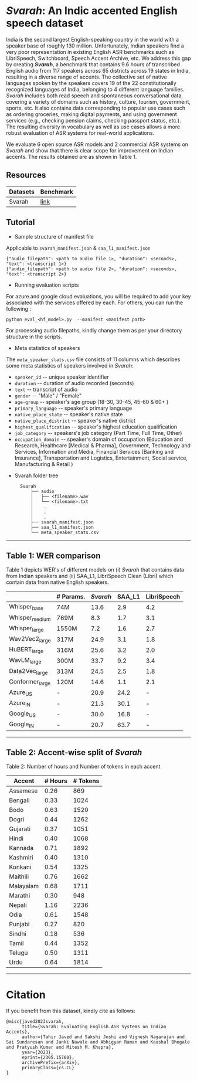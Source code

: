 # *Svarah*: An Indic accented English speech dataset

India is the second largest English-speaking country in the world with a speaker base of roughly 130 million. 
Unfortunately, Indian speakers find a very poor representation in existing English ASR benchmarks such as LibriSpeech, Switchboard, Speech Accent Archive, etc. 
We address this gap by creating ***Svarah***, a benchmark that contains 9.6 hours of transcribed English audio from 117 speakers across 65 districts across 19 states in India, resulting in a diverse range of accents. The collective set of native languages spoken by the speakers covers 19 of the 22 constitutionally recognized languages of India, belonging to 4 different language families.
*Svarah*  includes both read speech and spontaneous conversational data, covering a variety of domains such as history, culture, tourism, government, sports, etc. It also contains data corresponding to popular use cases such as ordering groceries, making digital payments, and using government services (e.g., checking pension claims, checking passport status, etc.). The resulting diversity in vocabulary as well as use cases allows a more robust evaluation of ASR systems for real-world applications. 

We evaluate 6 open source ASR models and 2 commercial ASR systems on *Svarah* and show that there is clear scope for improvement on Indian accents. The results obtained are as shown in Table 1. 

## Resources
 

|Datasets | Benchmark |
| - | - |
| Svarah | [link](https://indic-asr-public.objectstore.e2enetworks.net/svarah.tar) |

## Tutorial

  - Sample structure of manifest file 

  Applicable to `svarah_manifest.json` & `saa_l1_manifest.json`

```
{"audio_filepath": <path to audio file 1>, "duration": <seconds>, "text": <transcript 1>}
{"audio_filepath": <path to audio file 2>, "duration": <seconds>, "text": <transcript 2>}

```
 - Running evaluation scripts

For azure and google cloud evaluations, you will be required to add your key associated with the services offered by each. For others, you can run the following : 

 ```
 python eval_<hf_model>.py  --manifest <manifest path>
 ```
For processing audio filepaths, kindly change them as per your directory structure in the scripts.


  - Meta statistics of speakers
   
   The `meta_speaker_stats.csv` file consists of 11 columns which describes some meta statistics of speakers involved in *Svarah*: 

* `speaker_id` -- unique speaker identifier
* `duration` -- duration of audio recorded (seconds)
* `text` -- transcript of audio
* `gender` -- "Male" / "Female"
* `age-group` -- speaker's age group (18-30, 30-45, 45-60 & 60+ )
* `primary_language` -- speaker's primary language 
* `native_place_state` -- speaker's native state 
* `native_place_district` -- speaker's native district
* `highest_qualification` -- speaker's highest education qualification
* `job_category` -- speakers's job category (Part Time, Full Time, Other)
* `occupation_domain` -- speaker's domain of occupation (Education and Research, Healthcare [Medical & Pharma], Government, Technology and Services, Information and Media, Financial Services [Banking and Insurance], Transportation and Logistics, Entertainment, Social service, Manufacturing & Retail  )
    

 - Svarah folder tree

    ```
      Svarah
          ├── audio
          │   ├── <filename>.wav
          │   └── <filename>.txt     
          │    .
          │    .
          │    .
          ├── svarah_manifest.json
          ├── saa_l1_manifest.json
          └── meta_speaker_stats.csv    
    ```


***

## Table 1: WER comparison

Table 1 depicts WER's of different models on (i) *Svarah* that contains data from Indian speakers and (ii) SAA\_L1, LibriSpeech Clean (Libri) which contain data from native English speakers.

|                                                                                               | \# Params.                                                                                | *Svarah* | SAA\_L1 | LibriSpeech |
|-----------------------------------------------------------------------------------------------|-------------------------------------------------------------------------------------------|--------|---------|-------|
| Whisper<sub>base</sub>                                                                               | 74M                                                                                       | 13.6   | 2.9     | 4.2   |
| Whisper<sub>medium</sub>                                                                            | 769M                                                                                      | 8.3    | 1.7     | 3.1   |
| Whisper<sub>large</sub>                                                                             | 1550M                                                                                     | 7.2    | 1.6     | 2.7   |
| Wav2Vec2<sub>large</sub>                                                                            | 317M                                                                                      | 24.9   | 3.1     | 1.8   |
| HuBERT<sub>large</sub>                                                                              | 316M                                                                                      | 25.6   | 3.2     | 2.0   |
| WavLM<sub>large</sub>                                                                               | 300M                                                                                      | 33.7   | 9.2     | 3.4   |
| Data2Vec<sub>large</sub>                                                                            | 313M                                                                                      | 24.5   | 2.5     | 1.8   |
| Conformer<sub>large</sub>                                                                           | 120M                                                                                      | 14.6   | 1.1     | 2.1   |
| Azure<sub>US</sub>                                                                                  | -                                                                                         | 20.9   | 24.2    | -     |
| Azure<sub>IN</sub>                                                                                  | -                                                                                         | 21.3   | 30.1    | -     |
| Google<sub>US</sub>                                                                                 | -                                                                                         | 30.0   | 16.8    | -     |
| Google<sub>IN</sub>                                                                                 | -                                                                                         | 20.7   | 63.7    | -     |

***
## Table 2: Accent-wise split of *Svarah*

Table 2: Number of hours and Number of tokens in each accent

| Accent | # Hours |# Tokens |
|---------------|-------------------|--------------------|
| Assamese      | 0.26              | 869                |
| Bengali       | 0.33              | 1024               |
| Bodo          | 0.63              | 1520               |
| Dogri         | 0.44              | 1262               |
| Gujarati      | 0.37              | 1051               |
| Hindi         | 0.40              | 1068               |
| Kannada       | 0.71              | 1892               |
| Kashmiri      | 0.40              | 1310               |
| Konkani       | 0.54              | 1325               |
| Maithili      | 0.76              | 1662               |
| Malayalam     | 0.68              | 1711               |
| Marathi       | 0.30              | 948                |
| Nepali        | 1.16              | 2236               |
| Odia          | 0.61              | 1548               |
| Punjabi       | 0.27              | 820                |
| Sindhi        | 0.18              | 536                |
| Tamil         | 0.44              | 1352               |
| Telugu        | 0.50              | 1311               |
| Urdu          | 0.64              | 1814               |









***
# Citation
If you benefit from this dataset, kindly cite as follows:

```
@misc{javed2023svarah,
      title={Svarah: Evaluating English ASR Systems on Indian Accents}, 
      author={Tahir Javed and Sakshi Joshi and Vignesh Nagarajan and Sai Sundaresan and Janki Nawale and Abhigyan Raman and Kaushal Bhogale and Pratyush Kumar and Mitesh M. Khapra},
      year={2023},
      eprint={2305.15760},
      archivePrefix={arXiv},
      primaryClass={cs.CL}
}
```

